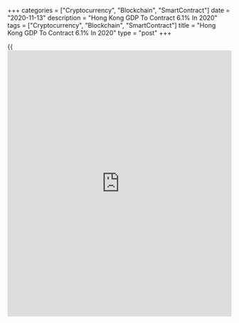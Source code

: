 +++
categories = ["Cryptocurrency", "Blockchain", "SmartContract"]
date = "2020-11-13"
description = "Hong Kong GDP To Contract 6.1% In 2020"
tags = ["Cryptocurrency", "Blockchain", "SmartContract"]
title = "Hong Kong GDP To Contract 6.1% In 2020"
type = "post"
+++

{{<iframe id="large-banner" src="https://www.bounty.group/#slide=20.0" width="100%" height="600" scrolling="no" style="border: 0px solid rgb(216, 221, 230); border-radius: 3px;">}}

Hong Kong's [economy][1] is projected to contract at the lower range of
the August forecast this year, following the moderate improvement in the
fourth quarter.  
  
Gross domestic product contracted 3.5 percent on a yearly basis in the
third quarter but much slower than the 9 percent decline seen in the
second quarter, the Census and Statistics Department reported Friday.
The third quarter rate was revised from -3.4 percent.

For the first three quarters as a whole, real GDP contracted by 7.2
percent from the same period last year.

However, barring any sharp resurgence in local Covid-19 infections, or
abrupt relapse in global economic activity, the economy is expected to
see further moderate improvement in the fourth quarter, government
economist Andrew Au said.

The real GDP growth forecast for 2020 as a whole was revised down to
-6.1 percent from -6 to -8 percent as announced in the August round of
review.

The economist said the local stock market underwent some consolidation
in the third quarter as the sentiment was dampened by tense China-US
relations and the still-uncertain global outlook amid the Covid-19
pandemic.

On a seasonally adjusted quarter-to-quarter comparison, real GDP
rebounded 2.8 percent in the third quarter, which was revised from the
advance estimate of 3.0 percent. This was the first growth in six
quarters.

According to the economic report, underlying inflation eased to 0.3
percent in the third quarter from 1.8 percent in the second quarter.

The forecast rate of underlying inflation for 2020 was revised downward
to 1.3 percent from 1.8 percent and headline inflation to 0.3 percent
from 0.8 percent in the August round of review.

For comments and feedback [contact](https://www.playgroundfx.com/contact/): editorial@rtt[news](https://www.letsplayfx.com/blog/forex-news-website/).com

[Economic News][1]

 **What parts of the world are seeing the best (and worst) economic
performances lately? Click[here][2] to check out our [Econ Scorecard][2]
and find out! See up-to-the-moment [ranking](https://www.playgroundfx.com/blog/crypto-exchange-ranking/)s for the best and worst
performers in [GDP][3], [unemployment rate][4], [inflation][5] and much
more.**

   1. www.rtt[news](https://www.letsplayfx.com/blog/forex-news-website/).com/Content/EconomicNews.aspx
   2. www.rtt[news](https://www.letsplayfx.com/blog/forex-news-website/).com/economic-scorecard/world-rank/PPI/highest-performance.aspx
   3. www.rtt[news](https://www.letsplayfx.com/blog/forex-news-website/).com/economic-scorecard/world-rank/GDP/highest-performance.aspx
   4. www.rtt[news](https://www.letsplayfx.com/blog/forex-news-website/).com/economic-scorecard/world-rank/unemployment-rate/lowest-performance.aspx
   5. www.rtt[news](https://www.letsplayfx.com/blog/forex-news-website/).com/economic-scorecard/world-rank/CPI/highest-performance.aspx